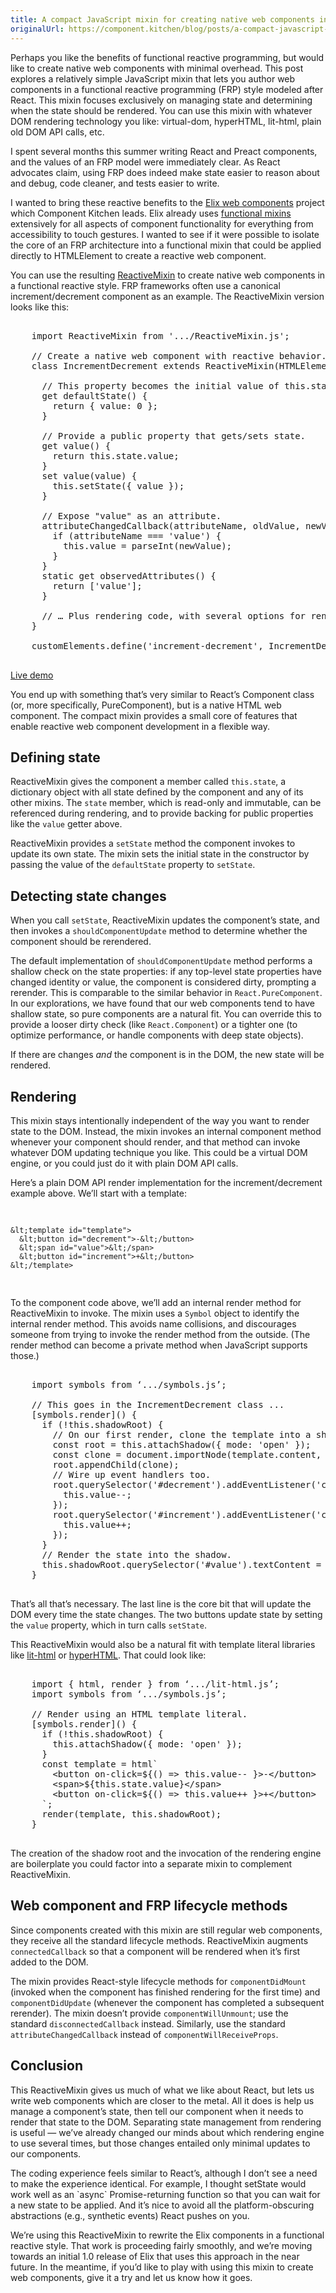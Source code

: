 ```yaml
---
title: A compact JavaScript mixin for creating native web components in FRP/React style
originalUrl: https://component.kitchen/blog/posts/a-compact-javascript-mixin-for-creating-native-web-components-in-frpreact-style
---
```


<p>
  Perhaps you like the benefits of functional reactive programming, but would
  like to create native web components with minimal overhead. This post explores
  a relatively simple JavaScript mixin that lets you author web components in a
  functional reactive programming (FRP) style modeled after React. This mixin
  focuses exclusively on managing state and determining when the state should be
  rendered. You can use this mixin with whatever DOM rendering technology you
  like: virtual-dom, hyperHTML, lit-html, plain old DOM API calls, etc.
</p>
<p>
  I spent several months this summer writing React and Preact components, and
  the values of an FRP model were immediately clear. As React advocates claim,
  using FRP does indeed make state easier to reason about and debug, code
  cleaner, and tests easier to write.
</p>
<p>
  I wanted to bring these reactive benefits to the
  <a href="https://component.kitchen/elix/">Elix web components</a>
  project which Component Kitchen leads. Elix already uses
  <a href="https://component.kitchen/elix/mixins">functional mixins</a>
  extensively for all aspects of component functionality for everything from
  accessibility to touch gestures. I wanted to see if it were possible to
  isolate the core of an FRP architecture into a functional mixin that could be
  applied directly to HTMLElement to create a reactive web component.
</p>
<p>
  You can use the resulting
  <a href="https://component.kitchen/elix/ReactiveMixin">ReactiveMixin</a>
  to create native web components in a functional reactive style. FRP frameworks
  often use a canonical increment/decrement component as an example. The
  ReactiveMixin version looks like this:
</p>

<pre>
  
    import ReactiveMixin from '.../ReactiveMixin.js';

    // Create a native web component with reactive behavior.
    class IncrementDecrement extends ReactiveMixin(HTMLElement) {

      // This property becomes the initial value of this.state at constructor time.
      get defaultState() {
        return { value: 0 };
      }

      // Provide a public property that gets/sets state.
      get value() {
        return this.state.value;
      }
      set value(value) {
        this.setState({ value });
      }

      // Expose "value" as an attribute.
      attributeChangedCallback(attributeName, oldValue, newValue) {
        if (attributeName === 'value') {
          this.value = parseInt(newValue);
        }
      }
      static get observedAttributes() {
        return ['value'];
      }

      // … Plus rendering code, with several options for rendering engine
    }

    customElements.define('increment-decrement', IncrementDecrement);

</pre>

<p>
  <a href="https://codepen.io/JanMiksovsky/pen/WLwjwL?editors=1010"
    >Live demo</a
  >
</p>
<p>
  You end up with something that’s very similar to React’s Component class (or,
  more specifically, PureComponent), but is a native HTML web component. The
  compact mixin provides a small core of features that enable reactive web
  component development in a flexible way.
</p>

<h2>Defining state</h2>
<p>
  ReactiveMixin gives the component a member called <code>this.state</code>, a
  dictionary object with all state defined by the component and any of its other
  mixins. The <code>state</code> member, which is read-only and immutable, can
  be referenced during rendering, and to provide backing for public properties
  like the <code>value</code>
  getter above.
</p>
<p>
  ReactiveMixin provides a <code>setState</code> method the component invokes to
  update its own state. The mixin sets the initial state in the constructor by
  passing the value of the <code>defaultState</code> property to
  <code>setState</code>.
</p>

<h2>Detecting state changes</h2>
<p>
  When you call <code>setState</code>, ReactiveMixin updates the component’s
  state, and then invokes a <code>shouldComponentUpdate</code> method to
  determine whether the component should be rerendered.
</p>
<p>
  The default implementation of <code>shouldComponentUpdate</code> method
  performs a shallow check on the state properties: if any top-level state
  properties have changed identity or value, the component is considered dirty,
  prompting a rerender. This is comparable to the similar behavior in
  <code>React.PureComponent</code>. In our explorations, we have found that our
  web components tend to have shallow state, so pure components are a natural
  fit. You can override this to provide a looser dirty check (like
  <code>React.Component</code>) or a tighter one (to optimize performance, or
  handle components with deep state objects).
</p>
<p>
  If there are changes <em>and</em> the component is in the DOM, the new state
  will be rendered.
</p>

<h2>Rendering</h2>
<p>
  This mixin stays intentionally independent of the way you want to render state
  to the DOM. Instead, the mixin invokes an internal component method whenever
  your component should render, and that method can invoke whatever DOM updating
  technique you like. This could be a virtual DOM engine, or you could just do
  it with plain DOM API calls.
</p>
<p>
  Here’s a plain DOM API render implementation for the increment/decrement
  example above. We’ll start with a template:
</p>
<pre>

    &lt;template id="template">
      &lt;button id="decrement">-&lt;/button>
      &lt;span id="value">&lt;/span>
      &lt;button id="increment">+&lt;/button>
    &lt;/template>

</pre>

<p>
  To the component code above, we’ll add an internal render method for
  ReactiveMixin to invoke. The mixin uses a <code>Symbol</code> object to
  identify the internal render method. This avoids name collisions, and
  discourages someone from trying to invoke the render method from the outside.
  (The render method can become a private method when JavaScript supports
  those.)
</p>

<pre>

    import symbols from ‘.../symbols.js’;

    // This goes in the IncrementDecrement class ...
    [symbols.render]() {
      if (!this.shadowRoot) {
        // On our first render, clone the template into a shadow root.
        const root = this.attachShadow({ mode: 'open' });
        const clone = document.importNode(template.content, true);
        root.appendChild(clone);
        // Wire up event handlers too.
        root.querySelector('#decrement').addEventListener('click', () => {
          this.value--;
        });
        root.querySelector('#increment').addEventListener('click', () => {
          this.value++;
        });
      }
      // Render the state into the shadow.
      this.shadowRoot.querySelector('#value').textContent = this.state.value;
    }

</pre>

<p>
  That’s all that’s necessary. The last line is the core bit that will update
  the DOM every time the state changes. The two buttons update state by setting
  the <code>value</code> property, which in turn calls <code>setState</code>.
</p>
<p>
  This ReactiveMixin would also be a natural fit with template literal libraries
  like
  <a href="https://github.com/PolymerLabs/lit-html/">lit-html</a> or
  <a href="https://github.com/WebReflection/hyperHTML/">hyperHTML</a>. That
  could look like:
</p>

<pre>

    import { html, render } from ‘.../lit-html.js’;
    import symbols from ‘.../symbols.js’;

    // Render using an HTML template literal.
    [symbols.render]() {
      if (!this.shadowRoot) {
        this.attachShadow({ mode: 'open' });
      }
      const template = html`
        &lt;button on-click=${() => this.value-- }>-&lt;/button>
        &lt;span>${this.state.value}&lt;/span>
        &lt;button on-click=${() => this.value++ }>+&lt;/button>
      `;
      render(template, this.shadowRoot);
    }
  
</pre>

<p>
  The creation of the shadow root and the invocation of the rendering engine are
  boilerplate you could factor into a separate mixin to complement
  ReactiveMixin.
</p>

<h2>Web component and FRP lifecycle methods</h2>
<p>
  Since components created with this mixin are still regular web components,
  they receive all the standard lifecycle methods. ReactiveMixin augments
  <code>connectedCallback</code> so that a component will be rendered when it’s
  first added to the DOM.
</p>
<p>
  The mixin provides React-style lifecycle methods for
  <code>componentDidMount</code>
  (invoked when the component has finished rendering for the first time) and
  <code>componentDidUpdate</code> (whenever the component has completed a
  subsequent rerender). The mixin doesn’t provide
  <code>componentWillUnmount</code>; use the standard
  <code>disconnectedCallback</code> instead. Similarly, use the standard
  <code>attributeChangedCallback</code> instead of
  <code>componentWillReceiveProps</code>.
</p>

<h2>Conclusion</h2>
<p>
  This ReactiveMixin gives us much of what we like about React, but lets us
  write web components which are closer to the metal. All it does is help us
  manage a component’s state, then tell our component when it needs to render
  that state to the DOM. Separating state management from rendering is useful —
  we’ve already changed our minds about which rendering engine to use several
  times, but those changes entailed only minimal updates to our components.
</p>
<p>
  The coding experience feels similar to React’s, although I don’t see a need to
  make the experience identical. For example, I thought setState would work well
  as an `async` Promise-returning function so that you can wait for a new state
  to be applied. And it’s nice to avoid all the platform-obscuring abstractions
  (e.g., synthetic events) React pushes on you.
</p>
<p>
  We’re using this ReactiveMixin to rewrite the Elix components in a functional
  reactive style. That work is proceeding fairly smoothly, and we’re moving
  towards an initial 1.0 release of Elix that uses this approach in the near
  future. In the meantime, if you’d like to play with using this mixin to create
  web components, give it a try and let us know how it goes.
</p>
